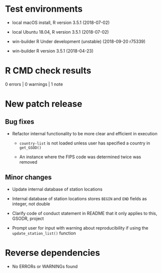 # Test environments

  -  local macOS install, R version 3.5.1 (2018-07-02)

  -  local Ubuntu 18.04, R version 3.5.1 (2018-07-02)

  -  win-builder R Under development (unstable) (2018-09-20 r75339)

  -  win-builder R version 3.5.1 (2018-04-23)


# R CMD check results

0 errors | 0 warnings | 1 note

# New patch release

## Bug fixes

- Refactor internal functionality to be more clear and efficient in execution
    
    - `country-list` is not loaded unless user has specified a country in
      `get_GSOD()`
      
    - An instance where the FIPS code was determined twice was removed

## Minor changes

- Update internal database of station locations
  
- Internal database of station locations stores `BEGIN` and `END` fields as
  integer, not double
  
- Clarify code of conduct statement in README that it only applies to this,
  GSODR, project
  
- Prompt user for input with warning about reproducibility if using the
  `update_station_list()` function

# Reverse dependencies

- No ERRORs or WARNINGs found
